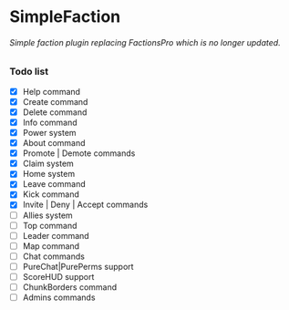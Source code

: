 # SimpleFaction

###### Simple faction plugin replacing FactionsPro which is no longer updated.

### Todo list

- [X] Help command
- [X] Create command
- [X] Delete command
- [X] Info command  
- [X] Power system
- [X] About command
- [X] Promote | Demote commands
- [X] Claim system
- [X] Home system
- [X] Leave command
- [X] Kick command
- [X] Invite | Deny | Accept commands
- [ ] Allies system  
- [ ] Top command
- [ ] Leader command  
- [ ] Map command
- [ ] Chat commands
- [ ] PureChat|PurePerms support
- [ ] ScoreHUD support
- [ ] ChunkBorders command  
- [ ] Admins commands
